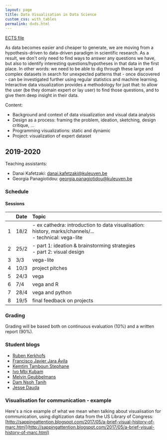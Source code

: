 ```yaml
---
layout: page
title: Data Visualisation in Data Science
custom_css: with_tables
permalink: dvds.html
---
```

[ECTS file](https://uhintra03.uhasselt.be/studiegidswww/opleidingsonderdeel.aspx?a=2019&i=4142&n=4&t=04#anker32765)

As data becomes easier and cheaper to generate, we are moving from a hypothesis-driven to data-driven paradigm in scientific research. As a result, we don't only need to find ways to answer any questions we have, but also to identify interesting questions/hypotheses in that data in the first place. In other words: we need to be able to dig through these large and complex datasets in search for unexpected patterns that - once discovered - can be investigated further using regular statistics and machine learning. Interactive data visualization provides a methodology for just that: to allow the user (be they domain expert or lay user) to find those questions, and to give them deep insight in their data.

Content:
* Background and context of data visualization and visual data analysis
* Design as a process: framing the problem, ideation, sketching, design critique, ...
* Programming visualizations: static and dynamic
* Project: visualization of expert dataset

## 2019-2020

Teaching assistants:

- Danai Kafetzaki: danai.kafetzaki@kuleuven.be
- Georgia Panagiotidou: georgia.panagiotidou@kuleuven.be

### Schedule

#### Sessions

| | Date | Topic |
|:--|:--|:--|
| 1 | 18/2 | - ex cathedra: introduction to data visualisation: history, marks/channels/...<br/>- technical: vega-lite |
| 2 | 25/2 | - part 1: ideation \& brainstorming strategies<br/>- part 2: visual design |
| 3 | 3/3 | vega-lite |
| 4 | 10/3 | project pitches |
| 5 | 24/3 | vega |
| 6 | 7/4 | vega and R |
| 7 | 28/4 | vega and python |
| 8 | 19/5 | final feedback on projects |

### Grading
Grading will be based both on continuous evaluation (10%) and a written report (90%).

### Student blogs
* [Ruben Kerkhofs](https://medium.com/@rkerkhofsbe)
* [Francisco Javier Jara Ávila](https://medium.com/@fjaraavila)
* [Kemtim Tamboun Stephane](https://tambounstephanekem.wixsite.com/website)
* [Ivo Mbi Kubam](https://ivokubam.wixsite.com/website)
* [Melvin Geubbelmans](https://medium.com/@Melvin_G)
* [Dam Nsoh Tanih](https://nsohtanihdam.wixsite.com/website)
* [Jesse Dauda](https://jessedaudajd.wixsite.com/Jdata)

### Visualisation for communication - example
Here's a nice example of what we mean when talking about visualisation for communication, using digitization data from the US Library of Congress: [http://sappingattention.blogspot.com/2017/05/a-brief-visual-history-of-marc.html](http://sappingattention.blogspot.com/2017/05/a-brief-visual-history-of-marc.html)

<!--
## 2018-2019
### Student blogs
* [Eline Mangelschots](https://medium.com/@elinemangelschots)
* [Maarten van Meeuwen](https://medium.com/@maartenvanmeeuwen)
* [Jannes Peeters](https://medium.com/@jannes.peeters96)
* [Svitlana Kudrenko](https://medium.com/@svkudrenko)
* [Sintayehu Legesse](https://medium.com/@sintayehulegesse_1617)
* [Hendrik De Winter](https://medium.com/@hendrikdewinter8)
* [Sajid Raza](https://medium.com/@sajidrz.nust)
* [Francisco Gajardo](https://fjgajardoo.wixsite.com/dataviz)
* [Xiang Zhang](https://zhangxiang1232.wixsite.com/website-1)
* [Bram Vandeninden](https://bramvandeninden.wixsite.com/mysite/blog)
* [Sofia Lahdensuo](https://medium.com/@sofia.lahdensuo)

### Schedule
* 19/3 Us: overview of critique; students: present dataset
* 26/3 present sketches
* 2/4 P5 Q&A
* 23/4 intermediate presentation
* 30/4
* 7/5 final interactive visual for exploration
* 14/5 present sketches
* 21/5 final visual for presentation

### Exercise for static visualisation
Based on any dataset (but preferably using the dataset you used in the previous exercise), create a new data visualisation to demonstrate a non-obvious insight gleaned from the data, to make a particular point, or to present an interesting overview of the datasets. If you want, you can also create a data-driven art piece. Good examples are:
* [https://www.studioterp.nl/](https://www.studioterp.nl/)
* [http://visme.co/blog/best-data-visualizations/](http://visme.co/blog/best-data-visualizations/) =>
    * History of Bruse Springsteen
    * Hello Sun app
    * Apollo
    * Keuzestress: Searching for the "Correct" Mascara
    * The Women of Dataviz
    * Oddity Viz (data art)
    * Red Bull Party Visualization (data art)

[![mascara]({{site.baseurl}}/assets/mascara.png)](https://www.studioterp.nl/mascaras-a-datavisualization/)


We will do this exercise in 2 phases:
1. In the session of 14/5, we'll go over hand-drawn sketches. Please present **1** design; we'll expect you to have gone through the diverge-emerge-converge cycle yourself beforehand.
1. In the session of 21/5, you'll present the final visual.

In your visual, please include:
* the visual itself
* a good title
* a short description of what this is about
* a legend
* highlights of any interesting things you want to draw attention to

Here's another very good example of a visual with annotations:
[![library of congress]({{site.baseurl}}/assets/library-of-congress.png)](http://sappingattention.blogspot.com/2017/05/a-brief-visual-history-of-marc.html)

-->
